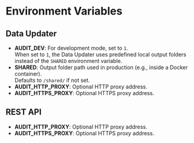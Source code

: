 # Environment Variables

## Data Updater
* **AUDIT_DEV**: For development mode, set to `1`.  
  When set to `1`, the Data Updater uses predefined local output folders instead of the `SHARED` environment variable.
* **SHARED**: Output folder path used in production (e.g., inside a Docker container).  
  Defaults to `/shared/` if not set.
* **AUDIT_HTTP_PROXY**: Optional HTTP proxy address.
* **AUDIT_HTTPS_PROXY**: Optional HTTPS proxy address.

## REST API
* **AUDIT_HTTP_PROXY**: Optional HTTP proxy address.
* **AUDIT_HTTPS_PROXY**: Optional HTTPS proxy address.
